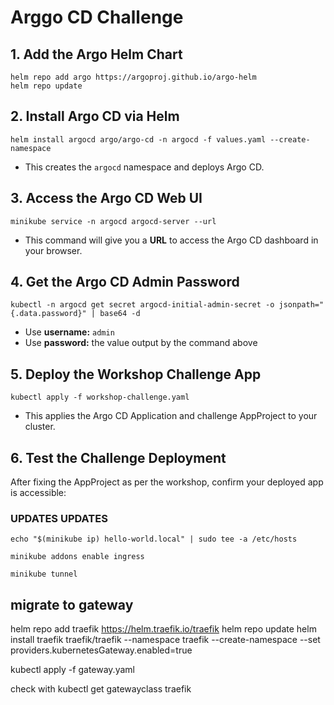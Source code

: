 # Arggo CD Challenge

## 1. Add the Argo Helm Chart

```
helm repo add argo https://argoproj.github.io/argo-helm
helm repo update
```

## 2. Install Argo CD via Helm

```
helm install argocd argo/argo-cd -n argocd -f values.yaml --create-namespace
```

- This creates the `argocd` namespace and deploys Argo CD.

## 3. Access the Argo CD Web UI

```
minikube service -n argocd argocd-server --url
```

- This command will give you a **URL** to access the Argo CD dashboard in your browser.

## 4. Get the Argo CD Admin Password

```
kubectl -n argocd get secret argocd-initial-admin-secret -o jsonpath="{.data.password}" | base64 -d
```

- Use **username:** `admin`
- Use **password:** the value output by the command above

## 5. Deploy the Workshop Challenge App

```
kubectl apply -f workshop-challenge.yaml
```

- This applies the Argo CD Application and challenge AppProject to your cluster.

## 6. Test the Challenge Deployment

After fixing the AppProject as per the workshop, confirm your deployed app is accessible:

### UPDATES UPDATES

```
echo "$(minikube ip) hello-world.local" | sudo tee -a /etc/hosts

minikube addons enable ingress

minikube tunnel
```

## migrate to gateway

helm repo add traefik <https://helm.traefik.io/traefik>
helm repo update
helm install traefik traefik/traefik --namespace traefik --create-namespace --set providers.kubernetesGateway.enabled=true

kubectl apply -f gateway.yaml

check with
kubectl get gatewayclass traefik


